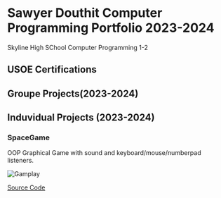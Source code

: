 # Sawyer Douthit Computer Programming Portfolio 2023-2024
Skyline High SChool Computer Programming 1-2

## USOE Certifications

## Groupe Projects(2023-2024)

## Induvidual Projects (2023-2024)

### SpaceGame
OOP Graphical Game with sound and keyboard/mouse/numberpad listeners.

![Gamplay]()

[Source Code]()


